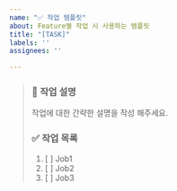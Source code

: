 ```yaml
---
name: "✅ 작업 템플릿"
about: Feature별 작업 시 사용하는 템플릿
title: "[TASK]"
labels: ''
assignees: ''

---
```


> ### 💬 작업 설명
> 작업에 대한 간략한 설명을 작성 해주세요.
>
> ### ✅ 작업 목록
> 1. [ ]  Job1
> 2. [ ]  Job2
> 3. [ ]  Job3
>
